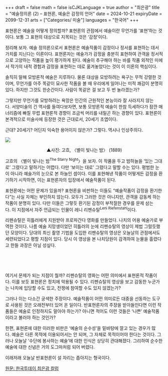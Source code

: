 +++
draft = false
math = false
isCJKLanguage = true
author = "최은광"
title = "예술정의론 (2) – 표현론, 예술은 감정의 언어"
date = 2024-10-21
expiryDate = 2099-12-31
arts = ["Categories/ 미술"]
languages = "한국어"
+++

표현론은 예술을 어떻게 정의할까? 표현론의 관점에서 예술이란 무언가를 ‘표현’하는 것이다. 보통 그 표현의 대상으로 지목되는 것은 ‘감정’이다.

정리해 보자. 예술 정의론으로서 표현론은 예술작품이 감정이나 정서를 표현하는 데서 가치를 지닌다는 이론이다. 표현론자는 예술가가 감정을 충분히 표현하여 관객을 정서적으로 고양하는 작품을 높이 평가하게 된다. 예술이 추구해야 하는 바를 작품 외적인 미에서 작가의 내적 경험과 감정을 표현하는 데로 옮겨놓았다는 것이 이 이론의 핵심이다.

솔직히 말해 모방론적 예술은 지루하다. 물론 대상을 모방하려는 욕구는 무척 강렬한 것이며, 무언가를 아주 똑같이 묘사한 작품을 볼 때 우리에게 일어나는 미적 쾌감이 분명히 있다. 하지만 그것도 한순간이다. 사람이 똑같은 걸 보고 두 번 놀라겠는가?

그렇지만 무언가를 모방하려는 욕망은 인간의 근원적인 본능이라 잘 사라지지 않는다. 서양미술의 긴 역사를 들여다보자면, 보통 모방론적 예술이 한참 득세하다가 잠깐 매너리즘에 빠질 무렵 표현론적 경향이 조금씩 머리를 내밀곤 하는 경향이 있다. 표현론이 본격적으로 미술사에 등장한 것은 근대로서, 20세기 초엽이다.

근대? 20세기? 어딘지 익숙한 용어이지 않은가? 그렇다. 역시나 인상주의다.

![](https://cdn.hantoday.net/news/photo/202410/44846_54459_224.jpg)
<center>▲사진: 고흐, 〈별이 빛나는 밤〉 (1889)</center>

고흐의 〈별이 빛나는 밤<sup>The Starry Night</sup>〉을 보자. 이 작품을 두고 밤하늘을 ‘있는 그대로’ 그렸다고 말하기는 어렵다. 다만 ‘보이는 대로’ 그렸다고 말할 수는 있다. 평범한 눈이 아니라 예술가의 눈으로 본 하늘인 셈이다. 이를 표현해낸 작품이 어떻게든 감정을 환기하기 시작하면, 이는 표현론자의 입장에서 예술작품이 된다.

표현론에는 어떤 문제가 있을까? 표현론을 비판하는 이들도 “예술작품이 감정을 환기한다”는 사실 자체는 부인하지 않는다. 모두가 그러한 것은 아니지만, 관객을 감동케 하는 작품이 분명히 있다. 다만 이들은 그렇듯 환기된 감정이 부적절한 경우를 문제 삼는다. 이 지점에서 자주 언급되는 인물이 레니 리펜슈탈<sup>Leni Riefenstahl</sup>이다.

리펜슈탈은 히틀러에게 지원받아 프로파간다 영화를 만들었다. 나치의 어용 예술가로 부역한 것이다. 나름 예술 지망생이었던 히틀러의 눈에 리펜슈탈의 영상이 제법 그럴듯했던 모양이다. 당대의 최신 촬영 기법을 도입한 리펜슈탈의 영상은 오늘날의 관점에서도 세련되었다고 평할 지점이 있다. 당시 이 영상을 본 나치당원이 감격하여 눈물을 흘렸다고 한들 과장은 아닐 성싶다.

<br>

<script async src="https://pagead2.googlesyndication.com/pagead/js/adsbygoogle.js?client=ca-pub-2618164900782657"
     crossorigin="anonymous"></script>
<ins class="adsbygoogle"
     style="display:block; text-align:center;"
     data-ad-layout="in-article"
     data-ad-format="fluid"
     data-ad-client="ca-pub-2618164900782657"
     data-ad-slot="9803941047"></ins>
<script>
     (adsbygoogle = window.adsbygoogle || []).push({});
</script>

<br>

여기서 문제가 되는 지점이 뭘까? 리펜슈탈의 영화는 어떤 의미에서 표현론적 작품이다. 이를 보듯 표현론은 정치에 악용될 수 있다. 리펜슈탈의 영상을 보고 감동한 누군가는 나치에 입당할 수도 있고, 전쟁에 참여할 수도 있지 않겠는가?

그러나 이는 다소간 궁색한 주장이다. 예술작품이 어떤 의미로든 대중을 선동하는 도구로 사용된 것은 오래전부터 있어 온 일이다. 반표현론자의 주장을 받아들인다면 이런 작품들은 예술로 인정하지도 말아야 하는가? 아니면 적어도 이런 것들은 ‘나쁜’ 예술작품이라고 불러야 하는 것인가?

한편, 표현론에 대한 이러한 비판은 ‘예술의 순수성’을 밑바탕에 깔고 있는 경우가 많다. 예술은 다른 목적에 이용되어서는 안 되며, 그 자체로 목적이어야 한다는 것이다. 그러나 오늘날 ‘수단에 봉사하는 예술’에 대한 인식은 상당히 관대해졌다. 그리하여 순수한 예술에 대한 신념은 거의 도그마처럼 되어 버렸다.

이래저래 오늘날 반표현론이 설 자리는 좁아지는 형국이다.

<a href="https://www.hantoday.net/news/articleView.html?idxno=44846" target="_blank" rel="noopener noreferrer">원문: 한국투데이 최은광 칼럼</a>